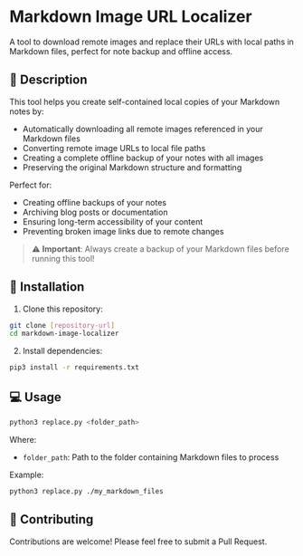 # Markdown Image URL Localizer

A tool to download remote images and replace their URLs with local paths in Markdown files, perfect for note backup and offline access.

## 📝 Description

This tool helps you create self-contained local copies of your Markdown notes by:
- Automatically downloading all remote images referenced in your Markdown files
- Converting remote image URLs to local file paths
- Creating a complete offline backup of your notes with all images
- Preserving the original Markdown structure and formatting

Perfect for:
- Creating offline backups of your notes
- Archiving blog posts or documentation
- Ensuring long-term accessibility of your content
- Preventing broken image links due to remote changes

> ⚠️ **Important**: Always create a backup of your Markdown files before running this tool!

## 🚀 Installation

1. Clone this repository:

```bash
git clone [repository-url]
cd markdown-image-localizer
```

2. Install dependencies:

```bash
pip3 install -r requirements.txt
```

## 💻 Usage

```bash
python3 replace.py <folder_path>
```

Where:
- `folder_path`: Path to the folder containing Markdown files to process

Example:

```bash
python3 replace.py ./my_markdown_files
```

## 🤝 Contributing

Contributions are welcome! Please feel free to submit a Pull Request.
